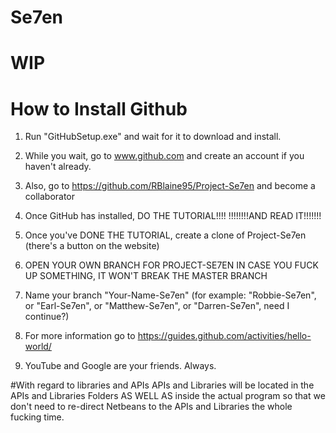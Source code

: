 # Se7en
# WIP

# How to Install Github
1) Run "GitHubSetup.exe" and wait for it to download and install.

2) While you wait, go to www.github.com and create an account if you haven't already.

3) Also, go to https://github.com/RBlaine95/Project-Se7en and become a collaborator

4) Once GitHub has installed, DO THE TUTORIAL!!!!
			!!!!!!!!AND READ IT!!!!!!!
			
5) Once you've DONE THE TUTORIAL, create a clone of Project-Se7en (there's a button on the website)

6) OPEN YOUR OWN BRANCH FOR PROJECT-SE7EN IN CASE YOU FUCK UP SOMETHING, IT WON'T BREAK THE MASTER BRANCH

7) Name your branch "Your-Name-Se7en" (for example: "Robbie-Se7en", or "Earl-Se7en", or "Matthew-Se7en", or "Darren-Se7en", need I continue?)

8) For more information go to https://guides.github.com/activities/hello-world/

9) YouTube and Google are your friends. Always.

#With regard to libraries and APIs
APIs and Libraries will be located in the APIs and Libraries Folders AS WELL AS inside the actual program so that we don't need to re-direct Netbeans to the APIs and Libraries the whole fucking time.
